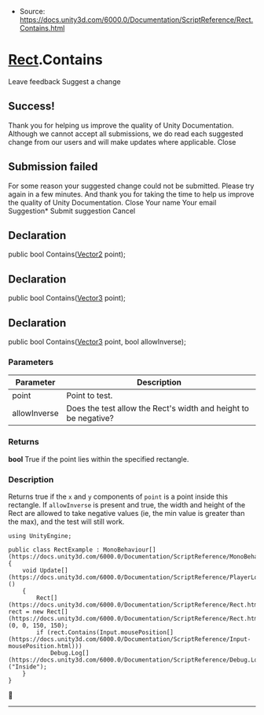 * Source: https://docs.unity3d.com/6000.0/Documentation/ScriptReference/Rect.Contains.html

#  [Rect](https://docs.unity3d.com/6000.0/Documentation/ScriptReference/Rect.html).Contains
Leave feedback
Suggest a change
## Success!
Thank you for helping us improve the quality of Unity Documentation. Although we cannot accept all submissions, we do read each suggested change from our users and will make updates where applicable.
Close
## Submission failed
For some reason your suggested change could not be submitted. Please <a>try again</a> in a few minutes. And thank you for taking the time to help us improve the quality of Unity Documentation.
Close
Your name Your email Suggestion* Submit suggestion
Cancel
## Declaration
public bool Contains([Vector2](https://docs.unity3d.com/6000.0/Documentation/ScriptReference/Vector2.html) point); 
## Declaration
public bool Contains([Vector3](https://docs.unity3d.com/6000.0/Documentation/ScriptReference/Vector3.html) point); 
## Declaration
public bool Contains([Vector3](https://docs.unity3d.com/6000.0/Documentation/ScriptReference/Vector3.html) point, bool allowInverse); 
### Parameters
Parameter | Description  
---|---  
point | Point to test.  
allowInverse | Does the test allow the Rect's width and height to be negative?  
### Returns
**bool** True if the point lies within the specified rectangle. 
### Description
Returns true if the `x` and `y` components of `point` is a point inside this rectangle. If `allowInverse` is present and true, the width and height of the Rect are allowed to take negative values (ie, the min value is greater than the max), and the test will still work.
```
using UnityEngine;  
  
public class RectExample : MonoBehaviour[](https://docs.unity3d.com/6000.0/Documentation/ScriptReference/MonoBehaviour.html)
{
    void Update[](https://docs.unity3d.com/6000.0/Documentation/ScriptReference/PlayerLoop.Update.html)()
    {
        Rect[](https://docs.unity3d.com/6000.0/Documentation/ScriptReference/Rect.html) rect = new Rect[](https://docs.unity3d.com/6000.0/Documentation/ScriptReference/Rect.html)(0, 0, 150, 150);
        if (rect.Contains(Input.mousePosition[](https://docs.unity3d.com/6000.0/Documentation/ScriptReference/Input-mousePosition.html)))
            Debug.Log[](https://docs.unity3d.com/6000.0/Documentation/ScriptReference/Debug.Log.html)("Inside");
    }
}

```

* * *
